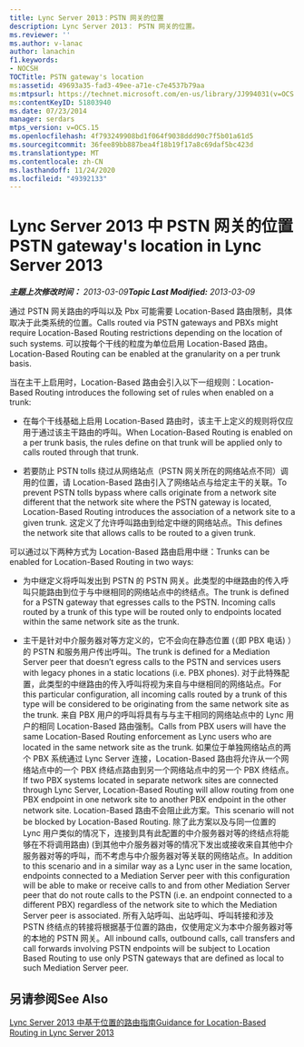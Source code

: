 ```yaml
---
title: Lync Server 2013：PSTN 网关的位置
description: Lync Server 2013： PSTN 网关的位置。
ms.reviewer: ''
ms.author: v-lanac
author: lanachin
f1.keywords:
- NOCSH
TOCTitle: PSTN gateway's location
ms:assetid: 49693a35-fad3-49ee-a71e-c7e4537b79aa
ms:mtpsurl: https://technet.microsoft.com/en-us/library/JJ994031(v=OCS.15)
ms:contentKeyID: 51803940
ms.date: 07/23/2014
manager: serdars
mtps_version: v=OCS.15
ms.openlocfilehash: 4f793249908bd1f064f9038ddd90c7f5b01a61d5
ms.sourcegitcommit: 36fee89bb887bea4f18b19f17a8c69daf5bc423d
ms.translationtype: MT
ms.contentlocale: zh-CN
ms.lasthandoff: 11/24/2020
ms.locfileid: "49392133"
---
```

# <a name="pstn-gateways-location-in-lync-server-2013"></a><span data-ttu-id="293c4-103">Lync Server 2013 中 PSTN 网关的位置</span><span class="sxs-lookup"><span data-stu-id="293c4-103">PSTN gateway's location in Lync Server 2013</span></span>

<div data-xmlns="http://www.w3.org/1999/xhtml">

<div class="topic" data-xmlns="http://www.w3.org/1999/xhtml" data-msxsl="urn:schemas-microsoft-com:xslt" data-cs="https://msdn.microsoft.com/">

<div data-asp="https://msdn2.microsoft.com/asp">



</div>

<div id="mainSection">

<div id="mainBody"><span data-ttu-id="293c4-104">

<span> </span></span><span class="sxs-lookup"><span data-stu-id="293c4-104">

<span> </span></span></span>

<span data-ttu-id="293c4-105">_**主题上次修改时间：** 2013-03-09_</span><span class="sxs-lookup"><span data-stu-id="293c4-105">_**Topic Last Modified:** 2013-03-09_</span></span>

<span data-ttu-id="293c4-106">通过 PSTN 网关路由的呼叫以及 Pbx 可能需要 Location-Based 路由限制，具体取决于此类系统的位置。</span><span class="sxs-lookup"><span data-stu-id="293c4-106">Calls routed via PSTN gateways and PBXs might require Location-Based Routing restrictions depending on the location of such systems.</span></span> <span data-ttu-id="293c4-107">可以按每个干线的粒度为单位启用 Location-Based 路由。</span><span class="sxs-lookup"><span data-stu-id="293c4-107">Location-Based Routing can be enabled at the granularity on a per trunk basis.</span></span>

<span data-ttu-id="293c4-108">当在主干上启用时，Location-Based 路由会引入以下一组规则：</span><span class="sxs-lookup"><span data-stu-id="293c4-108">Location-Based Routing introduces the following set of rules when enabled on a trunk:</span></span>

  - <span data-ttu-id="293c4-109">在每个干线基础上启用 Location-Based 路由时，该主干上定义的规则将仅应用于通过该主干路由的呼叫。</span><span class="sxs-lookup"><span data-stu-id="293c4-109">When Location-Based Routing is enabled on a per trunk basis, the rules define on that trunk will be applied only to calls routed through that trunk.</span></span>

  - <span data-ttu-id="293c4-110">若要防止 PSTN tolls 绕过从网络站点（PSTN 网关所在的网络站点不同）调用的位置，请 Location-Based 路由引入了网络站点与给定主干的关联。</span><span class="sxs-lookup"><span data-stu-id="293c4-110">To prevent PSTN tolls bypass where calls originate from a network site different that the network site where the PSTN gateway is located, Location-Based Routing introduces the association of a network site to a given trunk.</span></span> <span data-ttu-id="293c4-111">这定义了允许呼叫路由到给定中继的网络站点。</span><span class="sxs-lookup"><span data-stu-id="293c4-111">This defines the network site that allows calls to be routed to a given trunk.</span></span>

<span data-ttu-id="293c4-112">可以通过以下两种方式为 Location-Based 路由启用中继：</span><span class="sxs-lookup"><span data-stu-id="293c4-112">Trunks can be enabled for Location-Based Routing in two ways:</span></span>

  - <span data-ttu-id="293c4-p103">为中继定义将呼叫发出到 PSTN 的 PSTN 网关。此类型的中继路由的传入呼叫只能路由到位于与中继相同的网络站点中的终结点。</span><span class="sxs-lookup"><span data-stu-id="293c4-p103">The trunk is defined for a PSTN gateway that egresses calls to the PSTN. Incoming calls routed by a trunk of this type will be routed only to endpoints located within the same network site as the trunk.</span></span>

  - <span data-ttu-id="293c4-115">主干是针对中介服务器对等方定义的，它不会向在静态位置 (（即 PBX 电话) ）的 PSTN 和服务用户传出呼叫。</span><span class="sxs-lookup"><span data-stu-id="293c4-115">The trunk is defined for a Mediation Server peer that doesn’t egress calls to the PSTN and services users with legacy phones in a static locations (i.e. PBX phones).</span></span> <span data-ttu-id="293c4-116">对于此特殊配置，此类型的中继路由的传入呼叫将视为来自与中继相同的网络站点。</span><span class="sxs-lookup"><span data-stu-id="293c4-116">For this particular configuration, all incoming calls routed by a trunk of this type will be considered to be originating from the same network site as the trunk.</span></span> <span data-ttu-id="293c4-117">来自 PBX 用户的呼叫将具有与与主干相同的网络站点中的 Lync 用户的相同 Location-Based 路由强制。</span><span class="sxs-lookup"><span data-stu-id="293c4-117">Calls from PBX users will have the same Location-Based Routing enforcement as Lync users who are located in the same network site as the trunk.</span></span> <span data-ttu-id="293c4-118">如果位于单独网络站点的两个 PBX 系统通过 Lync Server 连接，Location-Based 路由将允许从一个网络站点中的一个 PBX 终结点路由到另一个网络站点中的另一个 PBX 终结点。</span><span class="sxs-lookup"><span data-stu-id="293c4-118">If two PBX systems located in separate network sites are connected through Lync Server, Location-Based Routing will allow routing from one PBX endpoint in one network site to another PBX endpoint in the other network site.</span></span> <span data-ttu-id="293c4-119">Location-Based 路由不会阻止此方案。</span><span class="sxs-lookup"><span data-stu-id="293c4-119">This scenario will not be blocked by Location-Based Routing.</span></span> <span data-ttu-id="293c4-120">除了此方案以及与同一位置的 Lync 用户类似的情况下，连接到具有此配置的中介服务器对等的终结点将能够在不将调用路由)  (到其他中介服务器对等的情况下发出或接收来自其他中介服务器对等的呼叫，而不考虑与中介服务器对等关联的网络站点。</span><span class="sxs-lookup"><span data-stu-id="293c4-120">In addition to this scenario and in a similar way as a Lync user in the same location, endpoints connected to a Mediation Server peer with this configuration will be able to make or receive calls to and from other Mediation Server peer that do not route calls to the PSTN (i.e. an endpoint connected to a different PBX) regardless of the network site to which the Mediation Server peer is associated.</span></span> <span data-ttu-id="293c4-121">所有入站呼叫、出站呼叫、呼叫转接和涉及 PSTN 终结点的转接将根据基于位置的路由，仅使用定义为本中介服务器对等的本地的 PSTN 网关。</span><span class="sxs-lookup"><span data-stu-id="293c4-121">All inbound calls, outbound calls, call transfers and call forwards involving PSTN endpoints will be subject to Location Based Routing to use only PSTN gateways that are defined as local to such Mediation Server peer.</span></span>

<div>

## <a name="see-also"></a><span data-ttu-id="293c4-122">另请参阅</span><span class="sxs-lookup"><span data-stu-id="293c4-122">See Also</span></span>


[<span data-ttu-id="293c4-123">Lync Server 2013 中基于位置的路由指南</span><span class="sxs-lookup"><span data-stu-id="293c4-123">Guidance for Location-Based Routing in Lync Server 2013</span></span>](lync-server-2013-guidance-for-location-based-routing.md)  
  

<span data-ttu-id="293c4-124"></div>

</div>

<span> </span>

</div>

</div>

</span><span class="sxs-lookup"><span data-stu-id="293c4-124"></div>

</div>

<span> </span>

</div>

</div>

</span></span></div>


